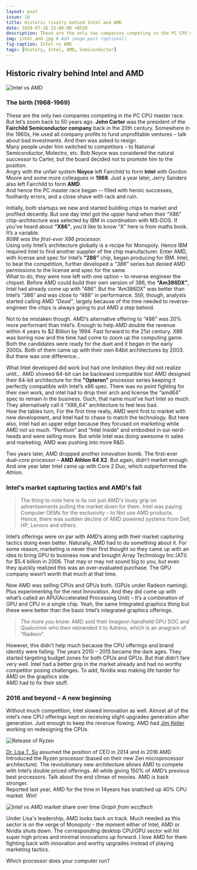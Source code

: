 ```yaml
---
layout: post
issue: 16
title: Historic rivalry behind Intel and AMD
date: 2020-07-26 15:00:00 +0530
description: These are the only two companies competing in the PC CPU master race. But let’s zoom back to 50 years ago.
img: intel_amd.jpg # Add image post (optional)
fig-caption: Intel vs AMD
tags: [History, Intel, AMD, Semiconductor]
---
```

## Historic rivalry behind Intel and AMD
![Intel vs AMD]({{site.baseurl}}/assets/img/intel_amd.jpg)
### The birth (1968-1969)

These are the only two companies competing in the PC CPU master race. But let’s zoom back to 50 years ago. **John Carter** was the president of the **Fairchild Semiconductor company** back in the 20th century. Somewhere in the 1960s, He used all company profits to fund unprofitable ventures – talk about bad investments. And then was asked to resign.   
Many people under him switched to competitors – to National Semiconductor, Molectro, etc. Bob Noyce was considered the natural successor to Carter, but the board decided not to promote him to the position.  
Angry with the unfair system **Noyce** left Fairchild to form **Intel** with Gordon Moore and some more colleagues in **1968**. Just a year later, Jerry Sanders also left Fairchild to form **AMD**.   
And hence the PC master race began -- filled with heroic successes, foolhardy errors, and a close shave with rack and ruin.  
  
Initially, both startups we new and started building chips to market and profited decently. But one day Intel got the upper hand when their “X86” chip-architecture was selected by IBM in coordination with MS-DOS. If you’ve heard about **“X86”**, you’d like to know “X” here is from maths book. It’s a variable.  
*8086 was the first-ever X86 processor.*  
Using only Intel’s architecture globally is a recipe for Monopoly. Hence IBM required Intel to find another supplier of the chip manufacturer. Enter AMD, with license and spec for Intel’s **“286”** chip, began producing for IBM. Intel, to beat the competition, further developed a *“386”* series but denied AMD permissions to the license and spec for the same.  
What to do, they were now left with one option – to reverse engineer the chipset. Before AMD could build their own version of 386, the **“Am386DX”**, Intel had already come up with “486”. But the “Am386DX” was better than Intel’s “386” and was close to “486” in performance. Still, though, analysts started calling AMD *“Dead”*, largely because of the time needed to reverse-engineer the chips is always going to put AMD a step behind.  
  
Not to be mistaken though. AMD’s alternative offering to “486” was 20% more performant than Intel’s. Enough to help AMD double the revenue within 4 years to $2 Billion by 1994.
Fast forward to the 21st century. X86 was boring now and the time had come to zoom up the computing game. Both the candidates were ready for the duet and it began in the early 2000s. Both of them came up with their own 64bit architectures by 2003. But there was one difference...  

What Intel developed did work but had one limitation they did not realize until… AMD showed 64-bit can be backward compatible too! AMD designed their 64-bit architecture for the **"Opteron"** processor series keeping it perfectly compatible with Intel’s x86 spec. There was no point fighting for their own work, and intel had to drop their arch and license the “amd64” spec to remain in the business. Ouch, that name must’ve hurt Intel so much. They alternatively call it “X86_64” architecture to feel less bad.  
How the tables turn, For the first time really, AMD went first to market with new development, and Intel had to chase to match the technology. But here also, Intel had an upper edge because they focused on marketing while AMD not so much. “Pentium” and “Intel Inside” and embodied in our nerd-heads and were selling more. But while Intel was doing awesome in sales and marketing. AMD was pushing into more R&D.  
  
Two years later, AMD dropped another innovation bomb. The first-ever dual-core processor – **AMD Athlon 64 X2**. But again, didn’t market enough. And one year later Intel came up with Core 2 Duo, which outperformed the Athlon.  
  
### Intel's market capturing tactics and AMD's fall

> The thing to note here is its not just AMD's lousy grip on advertisements pulling the market down for them. Intel was paying Computer OEMs for the exclusivity – to Not use AMD products. Hence, there was sudden decline of AMD powered systems from Dell, HP, Lenovo and others.
  
Intel’s offerings were on par with AMD’s along with their market capturing tactics doing even better. Naturally, AMD had to do something about it. For some reason, marketing is never their first thought so they came up with an idea to bring GPU to business now and brought Array Technology Inc.(ATI) for $5.4 billion in 2006. That may or may not sound big to you, but even they quickly realized this was an over-evaluated purchase. The GPU company wasn’t worth that much at that time.  
  
Now AMD was selling CPUs and GPUs both. (GPUs under Radeon naming). Plus experimenting for the next Innovation. And they did come up with what’s called an APU(Accelerated Processing Unit) – It’s a combination of GPU and CPU in a single chip. Yeah, the same Integrated graphics thing but these were better than the basic Intel’s integrated graphics offerings.  
  
> *The more you know:* AMD sold their Imageon handheld GPU SOC and Qualcomm who then rebranded it to Adreno, which is an anagram of “Radeon”.

However, this didn’t help much because the CPU offerings and brand identity were falling. The years 2010 – 2015 became the dark ages. They started targeting budget zones for both CPUs and GPUs. But that didn’t fare very well. Intel had a better grip in the market already and had no worthy competitor posing challenges. To add, Nvidia was making life harder for AMD on the graphics side.  
AMD had to fix their stuff.

### 2016 and beyond – A new beginning

Without much competition, Intel slowed innovation as well. Almost all of the intel’s new CPU offerings kept on receiving slight upgrades generation after generation. Just enough to keep the revenue flowing. AMD had [Jim Keller](https://en.wikipedia.org/wiki/Jim_Keller_(engineer)) working on redesigning the CPUs.  

![Release of Ryzen]({{site.baseurl}}/assets/img/ryzen.jpg)

[Dr. Lisa T. Su](https://en.wikipedia.org/wiki/Lisa_Su) assumed the position of CEO in 2014 and in 2016 AMD Introduced the Ryzen processor (based on their new Zen microprocessor architecture). The revolutionary new architecture allows AMD to compete with Intel’s double priced offerings. All while giving 150% of AMD’s previous best processors. Talk about the end climax of movies. AMD is back stronger.  
Reported last year, AMD for the time in 14years has snatched up 40% CPU market. Win!  
  
![Intel vs AMD market share over time](https://cdn.wccftech.com/wp-content/uploads/2020/01/AMD-Jan-2020-CPU-Market-Share-PassMark.jpg)
*Graph from wccftech*
  
Under Lisa's leadership, AMD looks back on track. Much needed as this sector is on the verge of Monopoly - the moment either of Intel, AMD or Nvidia shuts down. The corresponding desktop CPU/GPU sector will hit super high prices and minimal innovations up forward. I love AMD for them fighting back with innovation and worthy upgrades instead of playing marketing tactics.  
  
Which processor does your computer run?
